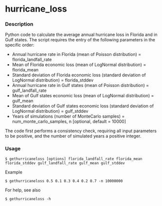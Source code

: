 # hurricane_loss

### Description

Python code to calculate the average annual hurricane loss in Florida and in Gulf states.
The script requires the entry of the following parameters in the specific order:

* Annual hurricane rate in Florida (mean of Poisson distribution) = florida_landfall_rate
* Mean of Florida economic loss (mean of LogNormal distribution) = florida_mean
* Standard deviation of Florida economic loss (standard deviation of LogNormal distribution) = florida_stddev
* Annual hurricane rate in Gulf states (mean of Poisson distribution) = gulf_landfall_rate
* Mean of Gulf states economic loss (mean of LogNormal distribution) = gulf_mean
* Standard deviation of Gulf states economic loss (standard deviation of LogNormal distribution) = gulf_stddev
* Years of simulations (number of MonteCarlo samples) = num_monte_carlo_samples, n [optional, default = 10000]

The code first performs a consistency check, requiring all input parameters to be positive, and the number of simulated years a positive integer.


### Usage

    $ gethurricaneloss [options] florida_landfall_rate florida_mean florida_stddev gulf_landfall_rate gulf_mean gulf_stddev
    
Example

    $ gethurricaneloss 0.5 0.1 0.3 0.4 0.2 0.7 -n 10000000

For help, see also

    $ gethurricaneloss -h
